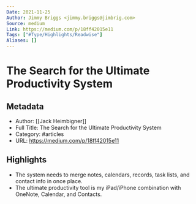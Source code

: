 ```yaml
---
Date: 2021-11-25
Author: Jimmy Briggs <jimmy.briggs@jimbrig.com>
Source: medium
Link: https://medium.com/p/18ff42015e11
Tags: ["#Type/Highlights/Readwise"]
Aliases: []
---
```

# The Search for the Ultimate Productivity System

## Metadata
- Author: [[Jack Heimbigner]]
- Full Title: The Search for the Ultimate Productivity System
- Category: #articles
- URL: https://medium.com/p/18ff42015e11

## Highlights
- The system needs to merge notes, calendars, records, task lists, and contact info in once place.
- The ultimate productivity tool is my iPad/iPhone combination with OneNote, Calendar, and Contacts.
